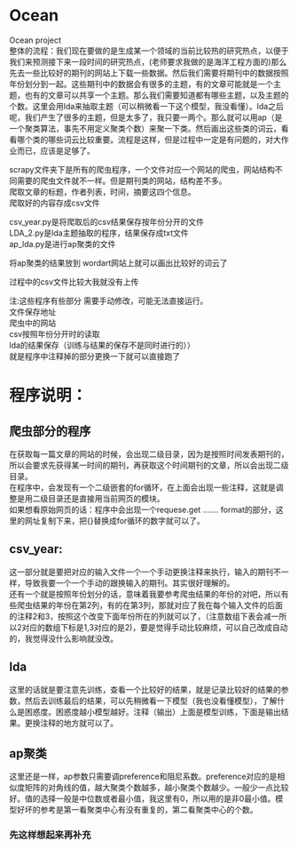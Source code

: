 # Ocean<br/>
Ocean project<br/>
整体的流程：我们现在要做的是生成某一个领域的当前比较热的研究热点，以便于我们来预测接下来一段时间的研究热点，(老师要求我做的是海洋工程方面的)那么先去一些比较好的期刊的网站上下载一些数据。然后我们需要将期刊中的数据按照年份划分到一起。这些期刊中的数据会有很多的主题，有的文章可能就是一个主题，也有的文章可以共享一个主题。那么我们需要知道都有哪些主题，以及主题的个数。这里会用lda来抽取主题（可以稍微看一下这个模型，我没看懂）。lda之后呢，我们产生了很多的主题，但是太多了，我只要一两个。那么就可以用ap（是一个聚类算法，事先不用定义聚类个数）来聚一下类。然后画出这些类的词云，看看哪个类的哪些词云比较重要。流程是这样，但是过程中一定是有问题的，对大作业而已，应该是足够了。<br/>


scrapy文件夹下是所有的爬虫程序，一个文件对应一个网站的爬虫，网站结构不同需要的爬虫文件就不一样。但是期刊类的网站，结构差不多。<br/>
爬取文章的标题，作者列表，时间，摘要这四个信息。<br/>
爬取好的内容存成csv文件<br/>

csv_year.py是将爬取后的csv结果保存按年份分开的文件<br/>
LDA_2.py是lda主题抽取的程序，结果保存成txt文件<br/>
ap_lda.py是进行ap聚类的文件<br/>

将ap聚类的结果放到 wordart网站上就可以画出比较好的词云了<br/>

过程中的csv文件比较大我就没有上传<br/>

注:这些程序有些部分 需要手动修改，可能无法直接运行。<br/>
文件保存地址<br/>
爬虫中的网站<br/>
csv按照年份分开时的读取<br/>
lda的结果保存（训练与结果的保存不是同时进行的））<br/>
就是程序中注释掉的部分更换一下就可以直接跑了<br/>

# 程序说明：<br/>
## 爬虫部分的程序<br/>
在获取每一篇文章的网站的时候，会出现二级目录，因为是按照时间发表期刊的，所以会要求先获得某一时间的期刊，再获取这个时间期刊的文章，所以会出现二级目录。<br/>
在程序中，会发现有一个二级嵌套的for循环，在上面会出现一些注释，这就是调整是用二级目录还是直接用当前网页的模块。<br/>
如果想看原始网页的话：程序中会出现一个requese.get ....... format的部分，这里的网址复制下来，把{}替换成for循环的数字就可以了。<br/>

## csv_year:<br/>
这一部分就是要把对应的输入文件一个一个手动更换注释来执行，输入的期刊不一样，导致我要一个一个手动的跟换输入的期刊。其实很好理解的。<br/>
还有一个就是按照年份划分的话，意味着我要参考爬虫结果的年份的对吧，所以有些爬虫结果的年份在第2列，有的在第3列，那就对应了我在每个输入文件的后面的注释2和3，按照这个改变下面年份所在的列就可以了，（注意数组下表会减一所以2对应的数组下标是1,3对应的是2)，要是觉得手动比较麻烦，可以自己改成自动的，我觉得没什么影响就没改。<br/>
## lda <br/>
这里的话就是要注意先训练，查看一个比较好的结果，就是记录比较好的结果的参数，然后去训练最后的结果，可以先稍微看一下模型（我也没看懂模型），了解什么是困惑度。困惑度越小模型越好。注释（输出）上面是模型训练，下面是输出结果。更换注释的地方就可以了。<br/>
## ap聚类<br/>
这里还是一样，ap参数只需要调preference和阻尼系数。preference对应的是相似度矩阵的对角线的值，越大聚类个数越多，越小聚类个数越少。一般少一点比较好。值的选择一般是中位数或者最小值，我这里有0，所以用的是非0最小值。模型好坏的参考是第一看聚类中心有没有重复的，第二看聚类中心的个数。<br/>
### 先这样想起来再补充


